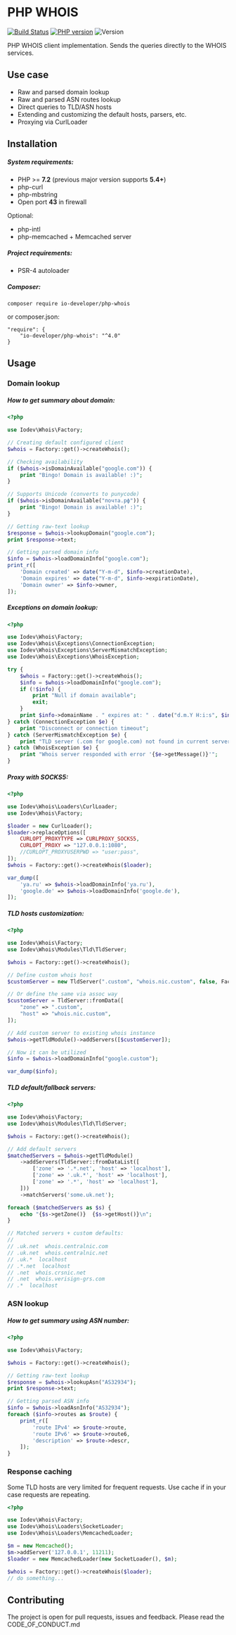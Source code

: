 # PHP WHOIS

[![Build Status](https://github.com/darawish/php-whois/workflows/Testing/badge.svg)](https://github.com/darawish/php-whois/actions)
[![PHP version](https://img.shields.io/badge/php-%3E%3D7.2-8892BF.svg)](https://secure.php.net/)
![Version](https://img.shields.io/packagist/v/io-developer/php-whois.svg)

PHP WHOIS client implementation. Sends the queries directly to the WHOIS services.

## Use case
 * Raw and parsed domain lookup
 * Raw and parsed ASN routes lookup
 * Direct queries to TLD/ASN hosts
 * Extending and customizing the default hosts, parsers, etc.
 * Proxying via CurlLoader

## Installation

##### System requirements:
* PHP >= __7.2__ (previous major version supports __5.4+__)
* php-curl
* php-mbstring
* Open port __43__ in firewall

Optional:
* php-intl
* php-memcached + Memcached server

##### Project requirements:
* PSR-4 autoloader

##### Composer:
````
composer require io-developer/php-whois
````
or composer.json:
````
"require": {
    "io-developer/php-whois": "^4.0"
}
````


## Usage

### Domain lookup

##### How to get summary about domain:
```php
<?php

use Iodev\Whois\Factory;

// Creating default configured client
$whois = Factory::get()->createWhois();

// Checking availability
if ($whois->isDomainAvailable("google.com")) {
    print "Bingo! Domain is available! :)";
}

// Supports Unicode (converts to punycode)
if ($whois->isDomainAvailable("почта.рф")) {
    print "Bingo! Domain is available! :)";
}

// Getting raw-text lookup
$response = $whois->lookupDomain("google.com");
print $response->text;

// Getting parsed domain info
$info = $whois->loadDomainInfo("google.com");
print_r([
    'Domain created' => date("Y-m-d", $info->creationDate),
    'Domain expires' => date("Y-m-d", $info->expirationDate),
    'Domain owner' => $info->owner,
]);

```

##### Exceptions on domain lookup:
```php
<?php

use Iodev\Whois\Factory;
use Iodev\Whois\Exceptions\ConnectionException;
use Iodev\Whois\Exceptions\ServerMismatchException;
use Iodev\Whois\Exceptions\WhoisException;

try {
    $whois = Factory::get()->createWhois();
    $info = $whois->loadDomainInfo("google.com");
    if (!$info) {
        print "Null if domain available";
        exit;
    }
    print $info->domainName . " expires at: " . date("d.m.Y H:i:s", $info->expirationDate);
} catch (ConnectionException $e) {
    print "Disconnect or connection timeout";
} catch (ServerMismatchException $e) {
    print "TLD server (.com for google.com) not found in current server hosts";
} catch (WhoisException $e) {
    print "Whois server responded with error '{$e->getMessage()}'";
}
```

##### Proxy with SOCKS5:
```php
<?php

use Iodev\Whois\Loaders\CurlLoader;
use Iodev\Whois\Factory;

$loader = new CurlLoader();
$loader->replaceOptions([
    CURLOPT_PROXYTYPE => CURLPROXY_SOCKS5,
    CURLOPT_PROXY => "127.0.0.1:1080",
    //CURLOPT_PROXYUSERPWD => "user:pass",
]);
$whois = Factory::get()->createWhois($loader);

var_dump([
    'ya.ru' => $whois->loadDomainInfo('ya.ru'),
    'google.de' => $whois->loadDomainInfo('google.de'),
]);
```

##### TLD hosts customization:
```php
<?php

use Iodev\Whois\Factory;
use Iodev\Whois\Modules\Tld\TldServer;

$whois = Factory::get()->createWhois();

// Define custom whois host
$customServer = new TldServer(".custom", "whois.nic.custom", false, Factory::get()->createTldParser());

// Or define the same via assoc way
$customServer = TldServer::fromData([
    "zone" => ".custom",
    "host" => "whois.nic.custom",
]);

// Add custom server to existing whois instance
$whois->getTldModule()->addServers([$customServer]);

// Now it can be utilized
$info = $whois->loadDomainInfo("google.custom");

var_dump($info);
```

##### TLD default/fallback servers:
```php
<?php

use Iodev\Whois\Factory;
use Iodev\Whois\Modules\Tld\TldServer;

$whois = Factory::get()->createWhois();

// Add default servers
$matchedServers = $whois->getTldModule()
    ->addServers(TldServer::fromDataList([
        ['zone' => '.*.net', 'host' => 'localhost'],
        ['zone' => '.uk.*', 'host' => 'localhost'],
        ['zone' => '.*', 'host' => 'localhost'],
    ]))
    ->matchServers('some.uk.net');

foreach ($matchedServers as $s) {
    echo "{$s->getZone()}  {$s->getHost()}\n";
}

// Matched servers + custom defaults:
//
// .uk.net  whois.centralnic.com
// .uk.net  whois.centralnic.net
// .uk.*  localhost
// .*.net  localhost
// .net  whois.crsnic.net
// .net  whois.verisign-grs.com
// .*  localhost
```

### ASN lookup

##### How to get summary using ASN number:
```php
<?php

use Iodev\Whois\Factory;

$whois = Factory::get()->createWhois();

// Getting raw-text lookup
$response = $whois->lookupAsn("AS32934");
print $response->text;

// Getting parsed ASN info
$info = $whois->loadAsnInfo("AS32934");
foreach ($info->routes as $route) {
    print_r([
        'route IPv4' => $route->route,
        'route IPv6' => $route->route6,
        'description' => $route->descr,
    ]);   
}

```

### Response caching
Some TLD hosts are very limited for frequent requests. Use cache if in your case requests are repeating.
```php
<?php

use Iodev\Whois\Factory;
use Iodev\Whois\Loaders\SocketLoader;
use Iodev\Whois\Loaders\MemcachedLoader;

$m = new Memcached();
$m->addServer('127.0.0.1', 11211);
$loader = new MemcachedLoader(new SocketLoader(), $m);

$whois = Factory::get()->createWhois($loader);
// do something...
```

## Contributing

The project is open for pull requests, issues and feedback. Please read the CODE_OF_CONDUCT.md
